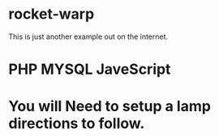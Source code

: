 # rocket-warp

This is just another example out on the internet.

# PHP MYSQL JaveScript

# You will Need to setup a lamp directions to follow.

